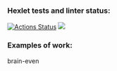 ### Hexlet tests and linter status:
[![Actions Status](https://github.com/Goga-Rid/frontend-project-44/workflows/hexlet-check/badge.svg)](https://github.com/Goga-Rid/frontend-project-44/actions)
<a href="https://codeclimate.com/github/Goga-Rid/frontend-project-44/maintainability"><img src="https://api.codeclimate.com/v1/badges/8166981804940c42fd62/maintainability" /></a>
### Examples of work: 
brain-even
<script id="asciicast-q4u8uZOzWilRAhioRGu4at9cy" src="https://asciinema.org/a/q4u8uZOzWilRAhioRGu4at9cy.js" async></script>
